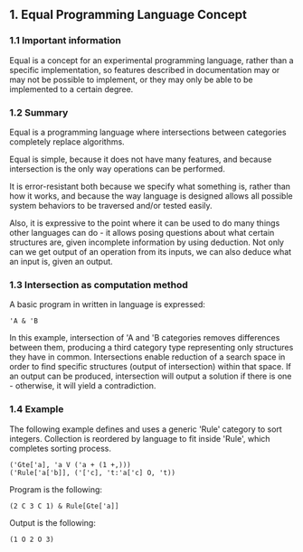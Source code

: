 ## 1. Equal Programming Language Concept
### 1.1 Important information
Equal is a concept for an experimental programming language, rather than a specific implementation, so features described in documentation may or may not be possible to implement, or they may only be able to be implemented to a certain degree.

### 1.2 Summary
Equal is a programming language where intersections between categories completely replace algorithms.

Equal is simple, because it does not have many features, and because intersection is the only way operations can be performed.

It is error-resistant both because we specify what something is, rather than how it works, and because the way language is designed allows all possible system behaviors to be traversed and/or tested easily.

Also, it is expressive to the point where it can be used to do many things other languages can do - it allows posing questions about what certain structures are, given incomplete information by using deduction. Not only can we get output of an operation from its inputs, we can also deduce what an input is, given an output.

### 1.3 Intersection as computation method
A basic program in written in language is expressed:

    'A & 'B

In this example, intersection of 'A and 'B categories removes differences between them, producing a third category type representing only structures they have in common. Intersections enable reduction of a search space in order to find specific structures (output of intersection) within that space. If an output can be produced, intersection will output a solution if there is one - otherwise, it will yield a contradiction.

### 1.4 Example
The following example defines and uses a generic 'Rule' category to sort integers. Collection is reordered by language to fit inside 'Rule', which completes sorting process.

    ('Gte['a], 'a V ('a + (1 +,)))
    ('Rule['a['b]], ('['c], 't:'a['c] O, 't))

Program is the following:

    (2 C 3 C 1) & Rule[Gte['a]]

Output is the following:

    (1 O 2 O 3)